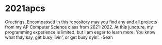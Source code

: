 # 2021apcs
Greetings. Encompassed in this repository may you find any and all projects from my AP Computer Science class from 2021-2022. At this juncture, my programming experience is limited, but I am eager to learn more. You know what thay say, get busy livin', or get busy dyin'. -Sean
